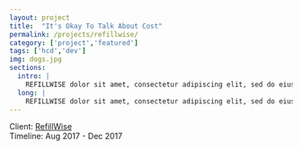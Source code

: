 ```yaml
---
layout: project
title:  "It's Okay To Talk About Cost"
permalink: /projects/refillwise/
category: ['project','featured']
tags: ['hcd','dev']
img: dogs.jpg
sections:
  intro: |
    REFILLWISE dolor sit amet, consectetur adipiscing elit, sed do eiusmod tempor incididunt ut labore et dolore magna aliqua. Ut enim ad minim veniam, quis nostrud exercitation ullamco laboris nisi ut aliquip ex ea commodo consequat. SHORT
  long: |
    REFILLWISE dolor sit amet, consectetur adipiscing elit, sed do eiusmod tempor incididunt ut labore et dolore magna aliqua. Ut enim ad minim veniam, quis nostrud exercitation ullamco laboris nisi ut aliquip ex ea commodo consequat. Duis aute irure dolor in reprehenderit in voluptate velit esse cillum dolore eu fugiat nulla pariatur. Excepteur sint occaecat cupidatat non proident, sunt in culpa qui officia deserunt mollit anim id est laborum. LONG
---
```


Client: [RefillWise](https://www.refillwise.com/)  
Timeline: Aug 2017 - Dec 2017